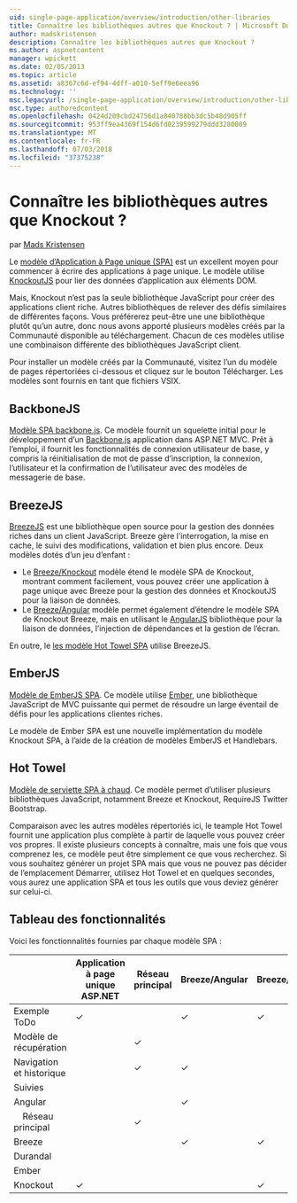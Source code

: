 ```yaml
---
uid: single-page-application/overview/introduction/other-libraries
title: Connaître les bibliothèques autres que Knockout ? | Microsoft Docs
author: madskristensen
description: Connaître les bibliothèques autres que Knockout ?
ms.author: aspnetcontent
manager: wpickett
ms.date: 02/05/2013
ms.topic: article
ms.assetid: a8367c6d-ef94-4dff-a010-5eff9e6eea96
ms.technology: ''
msc.legacyurl: /single-page-application/overview/introduction/other-libraries
msc.type: authoredcontent
ms.openlocfilehash: 0424d209cbd24756d1a840788bb3dc5b48d905ff
ms.sourcegitcommit: 953ff9ea4369f154d6fd0239599279ddd3280009
ms.translationtype: MT
ms.contentlocale: fr-FR
ms.lasthandoff: 07/03/2018
ms.locfileid: "37375238"
---
```

<a name="know-a-library-other-than-knockout"></a>Connaître les bibliothèques autres que Knockout ?
====================
par [Mads Kristensen](https://github.com/madskristensen)

Le [modèle d’Application à Page unique (SPA)](knockoutjs-template.md) est un excellent moyen pour commencer à écrire des applications à page unique. Le modèle utilise [KnockoutJS](http://knockoutjs.com/) pour lier des données d’application aux éléments DOM.

Mais, Knockout n’est pas la seule bibliothèque JavaScript pour créer des applications client riche. Autres bibliothèques de relever des défis similaires de différentes façons. Vous préférerez peut-être une une bibliothèque plutôt qu’un autre, donc nous avons apporté plusieurs modèles créés par la Communauté disponible au téléchargement. Chacun de ces modèles utilise une combinaison différente des bibliothèques JavaScript client.

Pour installer un modèle créés par la Communauté, visitez l’un du modèle de pages répertoriées ci-dessous et cliquez sur le bouton Télécharger. Les modèles sont fournis en tant que fichiers VSIX.

## <a name="backbonejs"></a>BackboneJS

[Modèle SPA backbone.js](../templates/backbonejs-template.md). Ce modèle fournit un squelette initial pour le développement d’un [Backbone.js](http://backbonejs.org/) application dans ASP.NET MVC. Prêt à l’emploi, il fournit les fonctionnalités de connexion utilisateur de base, y compris la réinitialisation de mot de passe d’inscription, la connexion, l’utilisateur et la confirmation de l’utilisateur avec des modèles de messagerie de base.

## <a name="breezejs"></a>BreezeJS

[BreezeJS](http://www.breezejs.com/?utm_source=ms-spa) est une bibliothèque open source pour la gestion des données riches dans un client JavaScript. Breeze gère l’interrogation, la mise en cache, le suivi des modifications, validation et bien plus encore. Deux modèles dotés d’un jeu d’enfant :

- Le [Breeze/Knockout](../templates/breezeknockout-template.md) modèle étend le modèle SPA de Knockout, montrant comment facilement, vous pouvez créer une application à page unique avec Breeze pour la gestion des données et KnockoutJS pour la liaison de données.
- Le [Breeze/Angular](../templates/breezeangular-template.md) modèle permet également d’étendre le modèle SPA de Knockout Breeze, mais en utilisant le [AngularJS](http://angularjs.org) bibliothèque pour la liaison de données, l’injection de dépendances et la gestion de l’écran.

En outre, le [les modèle Hot Towel SPA](../templates/hottowel-template.md) utilise BreezeJS.

## <a name="emberjs"></a>EmberJS

[Modèle de EmberJS SPA](../templates/emberjs-template.md). Ce modèle utilise [Ember](http://emberjs.com/), une bibliothèque JavaScript de MVC puissante qui permet de résoudre un large éventail de défis pour les applications clientes riches.

Le modèle de Ember SPA est une nouvelle implémentation du modèle Knockout SPA, à l’aide de la création de modèles EmberJS et Handlebars.

## <a name="hot-towel"></a>Hot Towel

[Modèle de serviette SPA à chaud](../templates/hottowel-template.md). Ce modèle permet d’utiliser plusieurs bibliothèques JavaScript, notamment Breeze et Knockout, RequireJS Twitter Bootstrap.

Comparaison avec les autres modèles répertoriés ici, le teample Hot Towel fournit une application plus complète à partir de laquelle vous pouvez créer vos propres. Il existe plusieurs concepts à connaître, mais une fois que vous comprenez les, ce modèle peut être simplement ce que vous recherchez. Si vous souhaitez générer un projet SPA mais que vous ne pouvez pas décider de l’emplacement Démarrer, utilisez Hot Towel et en quelques secondes, vous aurez une application SPA et tous les outils que vous deviez générer sur celui-ci.

## <a name="feature-table"></a>Tableau des fonctionnalités

Voici les fonctionnalités fournies par chaque modèle SPA :


|                        | Application à page unique ASP.NET | Réseau principal | Breeze/Angular | Breeze/KO |  Ember   | Hot Towel |
|------------------------|-------------|----------|----------------|-----------|----------|-----------|
|      Exemple ToDo       |  &#10003;   |          |    &#10003;    | &#10003;  | &#10003; |           |
|     Modèle de récupération      |             | &#10003; |                |           |          | &#10003;  |
| Navigation et historique |             | &#10003; |    &#10003;    |           | &#10003; | &#10003;  |
|        Suivies        |             |          |                |           |          |           |
|        Angular         |             |          |    &#10003;    |           |          |           |
|    &#8195;Réseau principal     |             | &#10003; |                |           |          |           |
|         Breeze         |             |          |    &#10003;    | &#10003;  |          | &#10003;  |
|        Durandal        |             |          |                |           |          | &#10003;  |
|         Ember          |             |          |                |           | &#10003; |           |
|        Knockout        |  &#10003;   |          |                | &#10003;  |          | &#10003;  |

